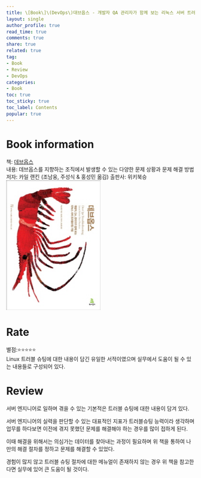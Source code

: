 ```yaml
---
title: \[Book\]\(DevOps\)대브옵스 - 개발자 QA 관리자가 함께 보는 리눅스 서버 트러블슈팅 기법 
layout: single
author_profile: true
read_time: true
comments: true
share: true
related: true
tag:
- Book
- Review
- DevOps
categories:
- Book
toc: true
toc_sticky: true
toc_label: Contents
popular: true
---
```

# Book information
책: [데브옵스](http://www.kyobobook.co.kr/product/detailViewKor.laf?ejkGb=KOR&mallGb=KOR&barcode=9788998139261&orderClick=LAG&Kc=)  
내용: 데브옵스를 지향하는 조직에서 발생할 수 있는 다양한 문제 상황과 문제 해결 방법  
저자: 카일 랜킨 (조남웅, 주성식 & 홍성민 옮김)
출판사: 위키북승  
<img src="/assets/images/posts/book/DevOps.jpg" width="50%" height="50%">


# Rate
별점:⭐⭐⭐⭐⭐  
Linux 트러블 슈팅에 대한 내용이 담긴 유일한 서적이였으며 실무에서 도움이 될 수 있는 내용들로 구성되어 있다.

# Review
서버 엔지니어로 일하며 겪을 수 있는 기본적은 트러블 슈팅에 대한 내용이 담겨 있다.  

서버 엔지니어의 실력을 판단할 수 있는 대표적인 지표가 트러블슈팅 능력이라 생각하며 업무를 하다보면 이전에 겪지 못했던 문제를 해결해야 하는 경우를 많이 접하게 된다.

이때 해결을 위해서는 의심가는 데이터를 찾아내는 과정이 필요하며 위 책을 통하여 나만의 해결 절차를 정하고 문제를 해결할 수 있었다.

경험이 많지 않고 트러블 슈팅 절차에 대한 메뉴얼이 존재하지 않는 경우 위 책을 참고한다면 실무에 있어 큰 도움이 될 것이다.